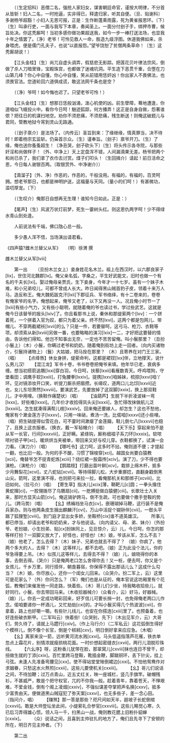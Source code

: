 <!-- { "loadSidebar": true } -->
　　（〔生定招科〕恶僧二名，强抢人家妇女，谋害朝廷命官，谨按大明律，不分首从皆斩！妇人二名，一时抢逼，实非得已，释遣归家，听其自便。〔旦、贴谢科〕多谢杨爷超豁！小妇人无恩可报，正是：生作断蓬乘雨露，死为黄雀报恩环。〔下〕〔生〕叫承行吏，一面与我写下本章，奏闻圣上。一面分付刽子手，绑押市曹，候旨处决。你这秃厮呵！当初多感你做功果超送我，如今一步一棒打送法场，也显我十年之情罢了。〔净〕老爷！可怜见救人一命，胜造九级浮图。休道我佛如来，杀身喂虎。便是儒门孔夫子，也说“以直报怨。”望爷饶恕了贫僧两条草命！〔生〕这秃厮胡说！） 

　　【江头金桂】〔生〕尚兀自虚头调弄，假慈悲无影踪。把莲花贝叶律法宗风，倒做了杀人刀暗里锋，宝殿珠宫，也都做了迷魂坑洞。平生造下恶贯千重，合堕在刀山第几峰？你心中自懂，你心中自懂，笑从前错用恁奸凶！你出家人不畏佛法，也须畏官法。您道轮回六道俱成谎，敢这法网千条也是空？ 

　　（〔净〕爷呵！如今悔也迟了。只望老爷可怜！） 

　　【江头金桂】〔生〕想那日恁般汹涌，泼心机使的凶。前生孽障，蓦地遭逢，你道咱似飞蛾投火中。看你今日呵！魅迹狐踪，何方播弄！这正是自身自做，怨著谁侬？把往日的机谋扫地空。劝你不须悲痛，不须悲痛，残生断送！则俺这破题儿与君同，管教地狱今宵到灵山无路通。 

　　（〔刽子禀介〕是法场了。〔内传云〕圣旨到来：了缘继缘，情真罪当，决不待时！即着杨宗玄监斩。仍枭首示众。〔生〕谨奉旨。〔刽子〕禀爷开刀。〔生〕了缘，俺也送你蚤蚤超生！〔净丑哭，刽子砍头下〕〔生〕将头传示各寺院，与那些奸淫和尚做样子！〔外、中净上〕天上定盘浑不错，人间漏滴果无差。杨爷把两个和尚已杀了，我们拿了衣巾去讨赏。煤子们叩头！〔生回揖介〕请起！前日活命之恩，今日每人谢银百两。〔取银赏外、中净谢介〕） 

　　【滴溜子】〔外、净〕作恶的，作恶的，千般没用。有福的，有福的，百灵呵拥。想老爷那日，也都是神明护送，这福量与天同。（量小的们呵！）有甚微功，滥叨厚宠。〔下〕 

　　（〔生叹介〕俺那日自想再无生理！谁知今日如此。正是：） 

　　【尾声】〔生〕风波万状灯前梦，死生一霎树头红。则这恩仇两字呵！少不得绿水青山到处逢。 

　　人前说法有千端，佛口虺心总一般。 

　　多少愚人浑不悟，当场演出请君看。

《四声猿?雌木兰替父从军》　　（明）徐渭 撰

雌木兰替父从军[lviii] 

　　第一出 
　　（旦扮木兰女上）妾身姓花名木兰。祖上在西汉时，以六郡良家子[lix]，世住河北魏郡[lx]。俺父亲名弧，字桑之，平生好武能文，旧时也做一个有名的千夫长[lxi]。娶过俺母亲贾氏，生下妾身，今年才一十七岁。虽有一个妹子木难，和小兄弟咬儿，可都不曾成人长大。昨日闻得黑山贼首豹子皮，领着十来万人马，造反称王。俺大魏拓跋克汗[lxii]下郡征兵、军书络绎，有十二卷来的，卷卷有俺家爷的名字。俺想起来，俺爷又老了，以下又再没一人。况且俺小时节一了[lxiii]有些小气力，又有些小聪明，就随着俺的爷也读过书，学过些武艺。这就是俺今日该替爷的报头[lxiv]了。你且看那书上说，秦休和那缇萦两个[lxv]：一个拼着死，一个拼着入官为奴，都只为着父亲。终不然[lxvi]，这两个都是包网儿、带帽儿、不穿两截裙袄[lxvii]的么？只是一件，若要替呵，这弓马、枪刀、衣鞋等项，却须索从新[lxviii]另做一番，也要略略的演习[lxix]一二，才好把这要替的情由，告诉他们得知。他岂不知事出无奈，一定也不苦苦留俺。叫小鬟那里？（丑扮小鬟上）（木）小鬟，你瞒过老爷和奶奶，随着俺到街坊上走一回者。（向内买诸物介，引鬟持诸物上）（鬟）大姑娘，把马拴在那里？ （木）且寄养在对门王三家。（唱） 
　　【点绛唇】休女身拼，缇萦命判，这都是裙钗[lxx]伴，立地撑天，说什么男儿汉! 
　　【混江龙】军书十卷，书书卷卷把俺爷来填。他年华已老，衰病多缠。想当初搭箭追鵰[lxxi]穿白羽，今日呵，扶藜[lxxii]看雁数青天。呼鸡喂狗，守堡看田；调鹰手软[lxxiii]，打兔腰拳[lxxiv]。提携[lxxv]咱姊妹，梳掠[lxxvi]咱丫环。见对镜添妆开口笑，听提刀厮杀把眉攒。长嗟叹，道两口儿北邙[lxxvii]近也，女儿东坦萧然[lxxviii]。要演武艺，先要放掉了这双脚[lxxix]，换上那双鞋儿，才中用哩。（换鞋作痛楚状）（唱） 
　　【油葫芦】生脱下半折凌波袜一弯[lxxx]，好些难[lxxxi]。几年价才收拾得凤头尖[lxxxii]，急忙得改抹做航儿泛[lxxxiii]。怎生就凑得满帮儿楦[lxxxiv]。回来俺还要嫁人，却怎生？这也不愁他，俺家有个漱金莲方子[lxxxv]，只用一味硝，煮汤一洗，比偌咱[lxxxvi]还小些哩。（唱）把生硝提得似雪花白，可不霎时间漱瘪了金莲瓣。鞋儿倒七八[lxxxvii]也稳了，且换上这衣服者。（换衣，戴一军毡帽介）（唱） 
　　【天下乐】穿起来怕不是从军一长官，行间[lxxxviii]，正好瞒。紧绦钩，厮称细褶子系刀环[lxxxix]。软哝哝衬锁子甲[xc]，暖烘烘当夹被单，带回来又好与咬儿穿。衣鞋都换了，试演一会刀看。（演刀介）（唱） 
　　【哪吒令】这刀呵，这多时不拈，俺则道不便；才提起一翻，也比旧一般。为何的手不酸，习惯了锦梭穿[xci]。越国女尚要白猿教[xcii]，俺替爷怎不捉青蛇炼[xciii]？绕红裙一股霜抟[xciv]。演了刀，少不得也要演枪。（演枪介）（唱） 
　　【鹊踏枝】打磨出苗叶鲜[xcv]，栽排上绵木杆，抵多少月舞梨花[xcvi]，丈八蛇钻[xcvii]。等待得脚儿松，大步重挪捻，直翻身戳倒黑山尖。箭呵，这里演不得，也则把弓来拉一拉，看俺那机关和那绑子[xcviii]，比旧如何。（拉弓介）（唱） 【寄生草】指决儿[xcix]薄，鞘靶儿[c]圆；一拳头揝住黄蛇撺[ci]，一胶翎拨尽了乌鵰扇[cii]，一肐膊挺做白猿健[ciii]。长歌壮士入关来，那时方显天山箭[civ]。俺这骑驴跨马，倒不生疏，可也要做个撒手登鞍的势儿。（跨马势）（唱） 
　　【幺】绣裲裆坐马衣[cv]，嵌珊瑚掉马鞭，这行装不是俺兵家办。则与他两条皮生捆出麒麟汗[cvi]，万山中活捉个猢狲伴[cvii]，一辔头平踹了狐狸堑[cviii]。到门庭才显出女多娇，坐鞍桥[cix]谁不道英雄汉。 
　　所事儿都已停当，却请出老爷和奶奶来，才与他说话。（向内请父、母、弟、妹介）（外扮爷、老扮娘、小生扮弟、贴[cx]扮妹同上，见旦惊介，云）儿，今日呵，你怎的那等样打扮？一双脚又放大了，好怪也，好怪也!（木）娘，爷该从军，怎么不去？（娘）他老了，怎么去得？（木）妹子、兄弟也就去不得了？ （娘）你疯了，他两个多大的人，去得？（木）这等样儿，都不去吧。（娘）正为此没个法儿，你的爷急得要上吊。（木）似孩儿这等样儿，去得去不得？（娘）儿，娘晓得你的本事，去倒去得。（哭介）只是俺两老口怎么舍得你去！又一桩，便去呵，你又是个女孩儿，千乡万里，同行搭伴，朝食暮宿，你保得不露出那话儿么？这成什么勾当？（木）娘，你尽放心，还你一个闺女儿回来。（众哭介。扮二军上，云）这里可是花家么？（外）你问怎么？（军）俺们也是从征的，俺本官说这坊厢里有个花弧，教俺们来催发他一同走路，快着些。（木）哥儿们少坐，待我略收拾些儿，就好同行。小鬟，你去带回马来。（木收拾器械介）（众看介，云）好马，好器械。（娘）儿，你去一定成功喝彩回来，好歹信儿可要长捎一封，也免得俺老两口儿作念。偌咱要递你一杯酒儿，又忙劫劫[cxi]的。才叫小鬟买得几个热波波[cxii]，你拿着，路上也好嚼一嚼。有些针儿线儿，也安在你搭连[cxiii]里了。也预备着，也好连些破衣断甲。（二军叫云）快着些!（众哭别，先下）（木出见军介，云）大哥们，劳久待了，请就上马趱行[cxiv]。（作上马行介）（二军私云）这花弧倒生得好个模样儿，倒不像个长官，倒是个秫秫[cxv]，明日倒好拿来应应急。（木唱） 
　　【幺】离家来没一箭，远听黄河流水溅[cxvi]。马头低遥指落芦花雁，铁衣单忽点上霜花片，别情浓就瘦损桃花面。一时价想起密缝衣[cxvii]，两行儿泪脱珍珠线。 
　　【六幺序】呀，这粉香儿犹带在脸，那翠窝儿[cxviii]抹也连日不曾干，却扭做生就的丁添[cxix]。百忙里跨马登鞍，靴插金鞭，脚踹铜环，丢下针尖，挂上弓弦。未逢人先准备弯腰见[cxx]，使不得站堂堂矬倒裙边[cxxi]。不怕他鸳鸯作对求姻眷，只愁这水火熬煎[cxxii]，这些儿要使机关[cxxiii]。 
　　【幺】哥儿们说话之间，不待加鞭；过万点青山，近五丈红关，映一座城栏，竖几手旗竿。破帽残衫，不甚威严，敢是个把守权官，兀的不你我—般。趁着青年，靠着苍天，不惮艰难，不爱金钱，倒有个阁上凌烟[cxxiv]，不强似谋差夺掌把声名换[cxxv]，抵多少富贵由天。便做道黑山贼寇犯了弥天案[cxxvi]，也无多些子，差一念心田。 （指问介，唱） 
　　【赚煞】那一答是那些？咫尺间如天半，趄坡子长蛇倒绾[cxxvii]。敢是大帅登坛坐此间，小缇萦礼合参官[cxxviii]。这些儿略觉心寒，久已后习弄得雄心惯。领人马一千，扫黑山一战，俺则教花腮上旧粉扑貂蝉[cxxix]。 
　　（众）说话之间，且喜到主帅驻扎的地方了，俺们且先寻下了安顿的所在，明日齐见主帅者。（下） 

　　第二出 
